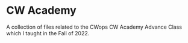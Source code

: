 # CW Academy

A collection of files related to the CWops CW Academy Advance Class which I taught in the Fall of 2022.



